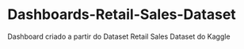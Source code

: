 # Dashboards-Retail-Sales-Dataset
Dashboard criado a partir do Dataset Retail Sales Dataset do Kaggle
